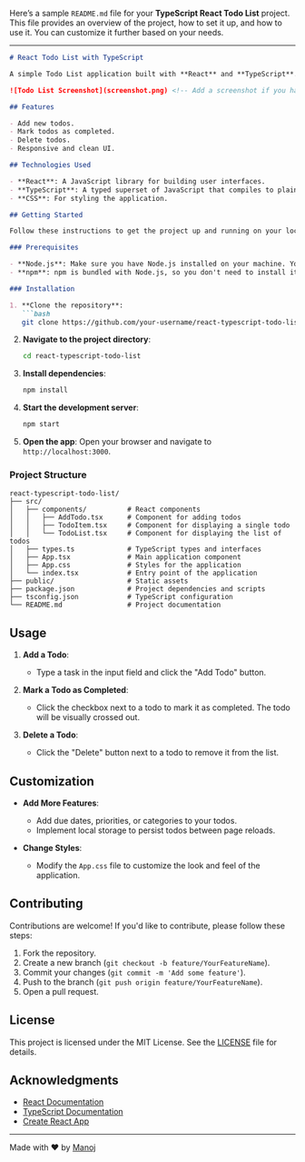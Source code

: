 Here’s a sample `README.md` file for your **TypeScript React Todo List** project. This file provides an overview of the project, how to set it up, and how to use it. You can customize it further based on your needs.

---

```markdown
# React Todo List with TypeScript

A simple Todo List application built with **React** and **TypeScript**. This project demonstrates how to use TypeScript with React to create a type-safe and scalable application.

![Todo List Screenshot](screenshot.png) <!-- Add a screenshot if you have one -->

## Features

- Add new todos.
- Mark todos as completed.
- Delete todos.
- Responsive and clean UI.

## Technologies Used

- **React**: A JavaScript library for building user interfaces.
- **TypeScript**: A typed superset of JavaScript that compiles to plain JavaScript.
- **CSS**: For styling the application.

## Getting Started

Follow these instructions to get the project up and running on your local machine.

### Prerequisites

- **Node.js**: Make sure you have Node.js installed on your machine. You can download it from [here](https://nodejs.org/).
- **npm**: npm is bundled with Node.js, so you don't need to install it separately.

### Installation

1. **Clone the repository**:
   ```bash
   git clone https://github.com/your-username/react-typescript-todo-list.git
   ```

2. **Navigate to the project directory**:
   ```bash
   cd react-typescript-todo-list
   ```

3. **Install dependencies**:
   ```bash
   npm install
   ```

4. **Start the development server**:
   ```bash
   npm start
   ```

5. **Open the app**:
   Open your browser and navigate to `http://localhost:3000`.

### Project Structure

```
react-typescript-todo-list/
├── src/
│   ├── components/          # React components
│   │   ├── AddTodo.tsx      # Component for adding todos
│   │   ├── TodoItem.tsx     # Component for displaying a single todo
│   │   └── TodoList.tsx     # Component for displaying the list of todos
│   ├── types.ts             # TypeScript types and interfaces
│   ├── App.tsx              # Main application component
│   ├── App.css              # Styles for the application
│   └── index.tsx            # Entry point of the application
├── public/                  # Static assets
├── package.json             # Project dependencies and scripts
├── tsconfig.json            # TypeScript configuration
└── README.md                # Project documentation
```

## Usage

1. **Add a Todo**:
   - Type a task in the input field and click the "Add Todo" button.

2. **Mark a Todo as Completed**:
   - Click the checkbox next to a todo to mark it as completed. The todo will be visually crossed out.

3. **Delete a Todo**:
   - Click the "Delete" button next to a todo to remove it from the list.

## Customization

- **Add More Features**:
  - Add due dates, priorities, or categories to your todos.
  - Implement local storage to persist todos between page reloads.

- **Change Styles**:
  - Modify the `App.css` file to customize the look and feel of the application.

## Contributing

Contributions are welcome! If you'd like to contribute, please follow these steps:

1. Fork the repository.
2. Create a new branch (`git checkout -b feature/YourFeatureName`).
3. Commit your changes (`git commit -m 'Add some feature'`).
4. Push to the branch (`git push origin feature/YourFeatureName`).
5. Open a pull request.

## License

This project is licensed under the MIT License. See the [LICENSE](LICENSE) file for details.

## Acknowledgments

- [React Documentation](https://reactjs.org/docs/getting-started.html)
- [TypeScript Documentation](https://www.typescriptlang.org/docs/)
- [Create React App](https://create-react-app.dev/)

---

Made with ❤️ by [Manoj](https://github.com/ManojSurulivel)
```

